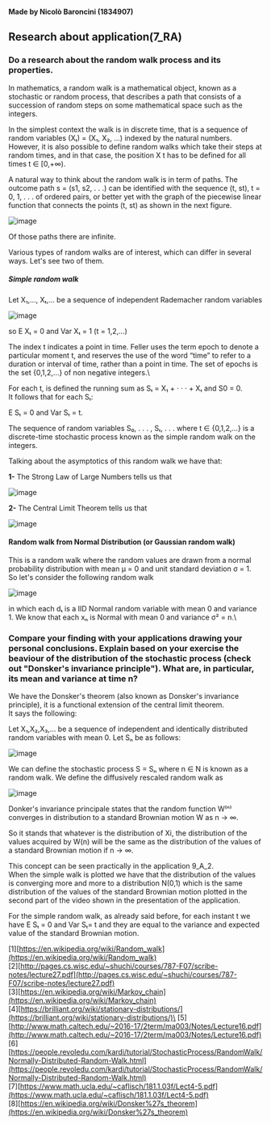 **Made by Nicolò Baroncini (1834907)**

## Research about application(7_RA)
### Do a research about the random walk process and its properties.
In mathematics, a random walk is a mathematical object, known as a stochastic or random process, that describes a path that consists of a succession of random steps on some mathematical space such as the integers.

In the simplest context the walk is in discrete time, that is a sequence of random variables (Xₜ) = (X₁, X₂, ...) indexed by the natural numbers. However, it is also possible to define random walks which take their steps at random times, and in that case, the position X
t has to be defined for all times t ∈ [0,+∞).

A natural way to think about the random walk is in term of paths. The outcome path s =
(s1, s2, . . .) can be identified with the sequence (t, st), t = 0, 1, . . . of ordered pairs, or better yet with the graph of the piecewise linear function that connects the points (t, st) as shown in the next figure.

![image](https://user-images.githubusercontent.com/78324346/141074983-cfe6a37d-eedf-44bd-ba99-d4ae0ea75fb9.png)

Of those paths there are infinite.

Various types of random walks are of interest, which can differ in several ways. Let's see two of them.

##### Simple random walk
Let X₁,..., Xₜ,... be a sequence of independent Rademacher random variables

![image](https://user-images.githubusercontent.com/78324346/141072631-9d05e4fa-cafc-45a4-b1fb-f61699b3163e.png)

so E Xₜ = 0 and Var Xₜ = 1 (t = 1,2,...)

The index t indicates a point in time. Feller uses the term epoch to denote a particular
moment t, and reserves the use of the word “time” to refer to a duration or interval of time,
rather than a point in time. The set of epochs is the set {0,1,2,...} of non negative integers.\

For each t, is defined the running sum as Sₜ = X₁ + · · · + Xₜ and S0 = 0.\
It follows that for each Sₜ:

E Sₜ = 0 and Var Sₜ = t.

The sequence of random variables S₀, . . . , Sₜ, . . .  where t ∈ {0,1,2,...} is a discrete-time stochastic process known as the simple random walk on the integers.

Talking about the asymptotics of this random walk we have that:

**1-** The Strong Law of Large Numbers tells us that

![image](https://user-images.githubusercontent.com/78324346/141073950-9125a13b-4010-42d5-8ed2-03e13e6dde5c.png)

**2-** The Central Limit Theorem tells us that

![image](https://user-images.githubusercontent.com/78324346/141074012-72e0db2f-674f-467c-ab06-a2b6d79d2a01.png)

#### Random walk from Normal Distribution (or Gaussian random walk)
This is a random walk where the random values are drawn from a normal probability distribution with mean μ = 0 and unit standard deviation σ = 1. \
So let's consider the following random walk

![image](https://user-images.githubusercontent.com/78324346/141076647-57b55e9d-61dc-4152-a724-47b05b12d284.png)

in which each dₜ is a IID Normal random variable with mean 0 and variance 1. We know that each xₙ is Normal with mean 0 and variance σ² = n.\

### Compare your finding with your applications drawing your personal conclusions. Explain based on your exercise the beaviour of the distribution of the stochastic process (check out "Donsker's invariance principle"). What are, in particular, its mean and variance at time n?
We have the Donsker's theorem (also known as Donsker's invariance principle), it is a functional extension of the central limit theorem. \
It says the following:

Let X₁,X₂,X₃,... be a sequence of independent and identically distributed random variables with mean 0.
Let Sₙ be as follows:

![image](https://user-images.githubusercontent.com/78324346/141084374-a0c5fc50-445f-43e6-a727-fa014587b056.png)

We can define the stochastic process  S = Sₙ where n ∈ N is known as a random walk. We define the diffusively rescaled random walk as

![image](https://user-images.githubusercontent.com/78324346/141084609-821a4e33-6bef-4eeb-a3b1-f2ba90a76372.png)

Donker's invariance principale states that the random function W⁽ⁿ⁾ converges in distribution to a standard Brownian motion W as n -> ∞.

So it stands that whatever is the distribution of Xi, the distribution of the values acquired by W(n) will be the same as the distribution of the values of a standard Brownian motion if n -> ∞.

This concept can be seen practically in the application 9_A_2.\
When the simple walk is plotted we have that the distribution of the values is converging more and more to a distribution N(0,1) which is the same distribution of the values of the standard Brownian motion plotted in the second part of the video shown in the presentation of the application.

For the simple random walk, as already said before, for each instant t we have E Sₜ = 0 and Var Sₜ= t and they are equal to the variance and expected value of the standard Brownian motion.


[1][https://en.wikipedia.org/wiki/Random_walk](https://en.wikipedia.org/wiki/Random_walk) \
[2][http://pages.cs.wisc.edu/~shuchi/courses/787-F07/scribe-notes/lecture27.pdf](http://pages.cs.wisc.edu/~shuchi/courses/787-F07/scribe-notes/lecture27.pdf) \
[3][https://en.wikipedia.org/wiki/Markov_chain](https://en.wikipedia.org/wiki/Markov_chain) \
[4][https://brilliant.org/wiki/stationary-distributions/](https://brilliant.org/wiki/stationary-distributions/)\
[5][http://www.math.caltech.edu/~2016-17/2term/ma003/Notes/Lecture16.pdf](http://www.math.caltech.edu/~2016-17/2term/ma003/Notes/Lecture16.pdf) \
[6][https://people.revoledu.com/kardi/tutorial/StochasticProcess/RandomWalk/Normally-Distributed-Random-Walk.html](https://people.revoledu.com/kardi/tutorial/StochasticProcess/RandomWalk/Normally-Distributed-Random-Walk.html) \
[7][https://www.math.ucla.edu/~caflisch/181.1.03f/Lect4-5.pdf](https://www.math.ucla.edu/~caflisch/181.1.03f/Lect4-5.pdf) \
[8][https://en.wikipedia.org/wiki/Donsker%27s_theorem](https://en.wikipedia.org/wiki/Donsker%27s_theorem)
